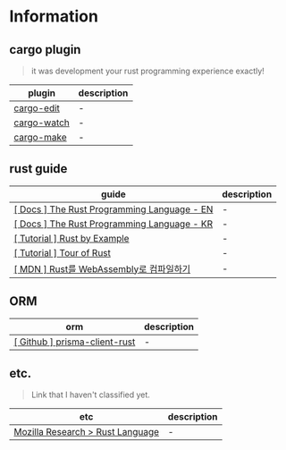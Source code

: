 # Information

## cargo plugin 
> it was development your rust programming experience exactly!

| plugin                                                  | description |
| ------------------------------------------------------- | ----------- |
| [cargo-edit](https://github.com/killercup/cargo-edit)   | -           |
| [cargo-watch](https://github.com/watchexec/cargo-watch) | -           |
| [cargo-make](https://github.com/sagiegurari/cargo-make) | -           |

## rust guide
| guide                                                                                   | description |
| ----------------------------------------------------------------------------------------------- | ----------- |
| [[ Docs ] The Rust Programming Language - EN](https://doc.rust-lang.org/book/)                           | -           |
| [[ Docs ] The Rust Programming Language - KR](https://rinthel.github.io/rust-lang-book-ko/foreword.html) | -           |
| [[ Tutorial ] Rust by Example](https://doc.rust-lang.org/rust-by-example/index.html) | -           |
| [[ Tutorial ] Tour of Rust](https://tourofrust.com/) |- |
| [[ MDN ] Rust를 WebAssembly로 컴파일하기](https://developer.mozilla.org/ko/docs/WebAssembly/Rust_to_wasm) |- |

## ORM
| orm                                                                                   | description |
| ----------------------------------------------------------------------------------------------- | ----------- |
| [[ Github ] prisma-client-rust](https://github.com/Brendonovich/prisma-client-rust)                           | -           |


## etc.
> Link that I haven't classified yet.

| etc                                                                    | description |
| ---------------------------------------------------------------------- | ----------- |
| [Mozilla Research > Rust Language](https://research.mozilla.org/rust/) | -           |
